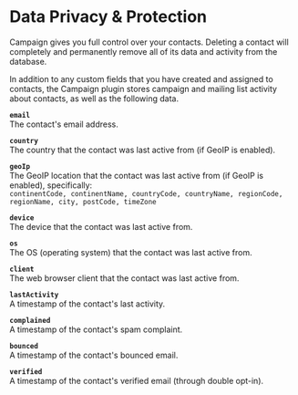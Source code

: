 # Data Privacy & Protection

Campaign gives you full control over your contacts. Deleting a contact will completely and permanently remove all of its data and activity from the database.

In addition to any custom fields that you have created and assigned to contacts, the Campaign plugin stores campaign and mailing list activity about contacts, as well as the following data. 

**`email`**  
The contact's email address.

**`country`**  
The country that the contact was last active from (if GeoIP is enabled).

**`geoIp`**  
The GeoIP location that the contact was last active from (if GeoIP is enabled), specifically:  
`continentCode, continentName, countryCode, countryName, regionCode, regionName, city, postCode, timeZone`

**`device`**  
The device that the contact was last active from.

**`os`**  
The OS (operating system) that the contact was last active from.

**`client`**  
The web browser client that the contact was last active from.

**`lastActivity`**  
A timestamp of the contact's last activity.

**`complained`**  
A timestamp of the contact's spam complaint.

**`bounced`**  
A timestamp of the contact's bounced email.

**`verified`**  
A timestamp of the contact's verified email (through double opt-in).